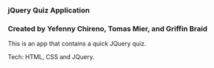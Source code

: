 ### jQuery Quiz Application
### Created by Yefenny Chireno, Tomas Mier, and Griffin Braid

This is an app that contains a quick JQuery quiz.

Tech: HTML, CSS and JQuery.
